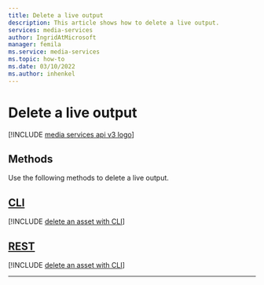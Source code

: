 ```yaml
---
title: Delete a live output
description: This article shows how to delete a live output.
services: media-services
author: IngridAtMicrosoft
manager: femila 
ms.service: media-services
ms.topic: how-to
ms.date: 03/10/2022
ms.author: inhenkel
---
```


# Delete a live output

[!INCLUDE [media services api v3 logo](./includes/v3-hr.md)]

## Methods

Use the following methods to delete a live output.

## [CLI](#tab/cli/)

[!INCLUDE [delete an asset with CLI](./includes/task-delete-live-output-cli.md)]

## [REST](#tab/rest/)

[!INCLUDE [delete an asset with CLI](./includes/task-delete-live-output-rest.md)]

---
